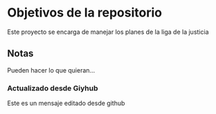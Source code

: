 # Objetivos de la repositorio

Este proyecto se encarga de manejar los planes de la liga de la justicia


## Notas
Pueden hacer lo que quieran...

### Actualizado desde Giyhub
Este es un mensaje editado desde github
